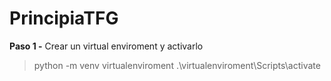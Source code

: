 # PrincipiaTFG
**Paso 1 -** Crear un virtual enviroment y activarlo
>python -m venv virtualenviroment
>.\virtualenviroment\Scripts\activate
